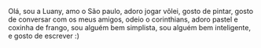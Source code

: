 Olá, sou a Luany,
amo o São paulo,
adoro jogar vôlei,
gosto de pintar,
gosto de conversar com os meus amigos,
odeio o corinthians,
adoro pastel e coxinha de frango,
sou alguém bem simplista,
sou alguém bem inteligente,
e gosto de escrever :) 
